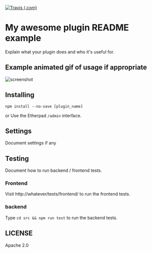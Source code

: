 [![Travis (.com)](https://api.travis-ci.com/[org_name]/[repo_url].svg?branch=develop)](https://travis-ci.com/github/[org_name]/[repo_url])

# My awesome plugin README example
Explain what your plugin does and who it's useful for.

## Example animated gif of usage if appropriate
![screenshot](https://user-images.githubusercontent.com/220864/99979953-97841d80-2d9f-11eb-9782-5f65817c58f4.PNG)

## Installing

```
npm install --no-save [plugin_name]
```

or Use the Etherpad ``/admin`` interface.

## Settings
Document settings if any

## Testing
Document how to run backend / frontend tests.

### Frontend

Visit http://whatever/tests/frontend/ to run the frontend tests.

### backend

Type ``cd src && npm run test`` to run the backend tests.

## LICENSE
Apache 2.0
